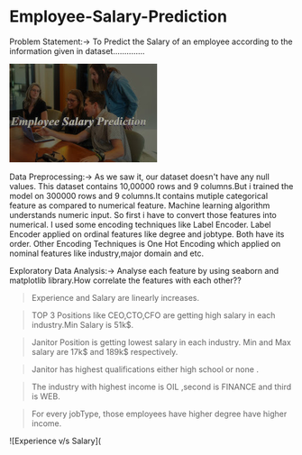 # Employee-Salary-Prediction
Problem Statement:->
                    To Predict the Salary of an employee according to the information given in dataset..............
                    
                    
![Picture!](https://github.com/gunjan01aggarwal/Employee-Salary-Prediction/blob/main/Image.jpg)


Data Preprocessing:->
                    As we saw it, our dataset doesn't have any null values. This dataset contains 10,00000 rows and 9 columns.But i trained the model on 300000 rows and 9 columns.It contains mutiple categorical feature as compared to numerical feature. Machine learning algorithm understands numeric input. So first i have to convert those features into numerical. I used some encoding techniques like Label Encoder. Label Encoder applied on ordinal features like degree and jobtype. Both have its order. Other Encoding Techniques is One Hot Encoding which applied on nominal features like industry,major domain and etc. 
                    
Exploratory Data Analysis:->
Analyse each feature by using seaborn and matplotlib library.How correlate the features with each other??


> Experience and Salary are linearly increases.

> TOP 3 Positions like CEO,CTO,CFO are getting high salary in each industry.Min Salary is 51k$.

> Janitor Position is getting lowest salary in each industry. Min and Max salary are 17k$ and 189k$ respectively.

> Janitor has highest qualifications either high school or none .

> The industry with highest income is OIL ,second is FINANCE and third is WEB.

> For every jobType, those employees have higher degree have higher income.


![Experience v/s Salary](

